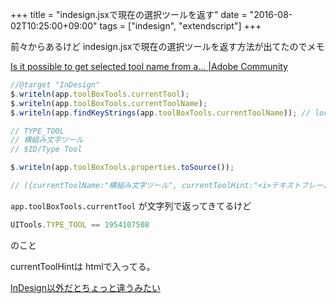 +++
title = "indesign.jsxで現在の選択ツールを返す"
date = "2016-08-02T10:25:00+09:00"
tags = ["indesign", "extendscript"]
+++

前々からあるけど indesign.jsxで現在の選択ツールを返す方法が出てたのでメモ

[Is it possible to get selected tool name from a\.\.\. \|Adobe Community](https://forums.adobe.com/thread/2189391)

```js
//@target "InDesign"
$.writeln(app.toolBoxTools.currentTool);
$.writeln(app.toolBoxTools.currentToolName);
$.writeln(app.findKeyStrings(app.toolBoxTools.currentToolName)); // localeに依存しない

// TYPE_TOOL
// 横組み文字ツール
// $ID/Type Tool

$.writeln(app.toolBoxTools.properties.toSource());

// ({currentToolName:"横組み文字ツール", currentToolHint:"<i>テキストフレームを作成するか、テキストを選択します。</i><br /><br /><b>修飾キー :</b><br /><b>Shift :  </b>新規テキストフレームの縦横比を固定します。<br /><b>Command :  </b>一時的に選択ツールに切り替えます。<br /><b>Option :  </b>テキストの編集時に手のひらツールに切り替えます。テキストフレームの作成中は、中心から外側に向かって描画します。<br /> <br />単語を選択するにはテキストをダブルクリックします。行を選択するには 3 回クリックします。段落を選択するには 4 回クリックします。ストーリーを選択するには 5 回クリックします。<br /><br /><b>ショートカット :</b> T", currentToolIconFile:new File ("/Applications/Adobe%20InDesign%20CC/Adobe%20InDesign%20CC.app/Contents/MacOS/Required/Text%20Editor.InDesignPlugin/Versions/A/Resources/idrc_PNGA/1000.idrc"), currentTool:({}), parent:resolve("/")})

```

`app.toolBoxTools.currentTool` が文字列で返ってきてるけど

```js
UITools.TYPE_TOOL == 1954107508
```

のこと

currentToolHintは htmlで入ってる。


[InDesign以外だとちょっと違うみたい](https://forums.adobe.com/thread/2189391#8913946)